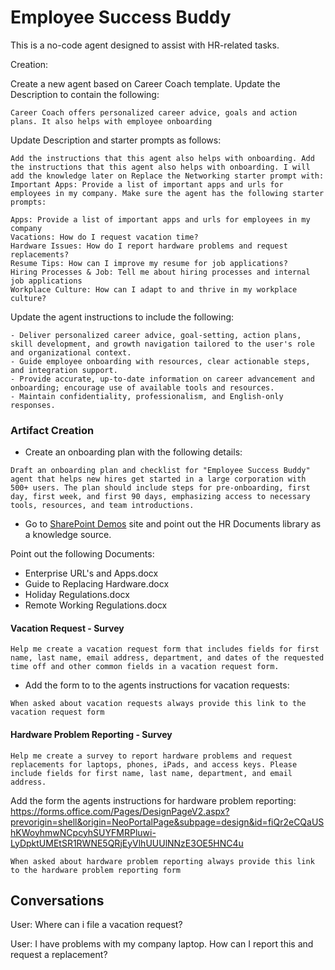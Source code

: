 # Employee Success Buddy

This is a no-code agent designed to assist with HR-related tasks.

Creation:

Create a new agent based on Career Coach template. Update the Description to contain the following:

```plaintext
Career Coach offers personalized career advice, goals and action plans. It also helps with employee onboarding
```

Update Description and starter prompts as follows:

```plaintext
Add the instructions that this agent also helps with onboarding. Add the instructions that this agent also helps with onboarding. I will add the knowledge later on Replace the Networking starter prompt with: Important Apps: Provide a list of important apps and urls for employees in my company. Make sure the agent has the following starter prompts:

Apps: Provide a list of important apps and urls for employees in my company
Vacations: How do I request vacation time?
Hardware Issues: How do I report hardware problems and request replacements?
Resume Tips: How can I improve my resume for job applications?
Hiring Processes & Job: Tell me about hiring processes and internal job applications
Workplace Culture: How can I adapt to and thrive in my workplace culture?
```

Update the agent instructions to include the following:

```plaintext
- Deliver personalized career advice, goal-setting, action plans, skill development, and growth navigation tailored to the user's role and organizational context.
- Guide employee onboarding with resources, clear actionable steps, and integration support.
- Provide accurate, up-to-date information on career advancement and onboarding; encourage use of available tools and resources.
- Maintain confidentiality, professionalism, and English-only responses.
```

### Artifact Creation

- Create an onboarding plan with the following details:

```plaintext
Draft an onboarding plan and checklist for "Employee Success Buddy" agent that helps new hires get started in a large corporation with 500+ users. The plan should include steps for pre-onboarding, first day, first week, and first 90 days, emphasizing access to necessary tools, resources, and team introductions.
```

- Go to [SharePoint Demos](https://integrationsonline.sharepoint.com/sites/copilot-demo/HRDocuments) site and point out the HR Documents library as a knowledge source.

Point out the following Documents:

- Enterprise URL's and Apps.docx
- Guide to Replacing Hardware.docx
- Holiday Regulations.docx
- Remote Working Regulations.docx

#### Vacation Request - Survey

```plaintext
Help me create a vacation request form that includes fields for first name, last name, email address, department, and dates of the requested time off and other common fields in a vacation request form.
```

- Add the form to to the agents instructions for vacation requests:

```plaintext
When asked about vacation requests always provide this link to the vacation request form
```

#### Hardware Problem Reporting - Survey

```plaintext
Help me create a survey to report hardware problems and request replacements for laptops, phones, iPads, and access keys. Please include fields for first name, last name, department, and email address.
```

Add the form the agents instructions for hardware problem reporting: https://forms.office.com/Pages/DesignPageV2.aspx?prevorigin=shell&origin=NeoPortalPage&subpage=design&id=fiQr2eCQaUShKWoyhmwNCpcyhSUYFMRPluwi-LyDpktUMEtSR1RWNE5QRjEyVlhUUUlNNzE3OE5HNC4u

```plaintext
When asked about hardware problem reporting always provide this link to the hardware problem reporting form
```

## Conversations

User: Where can i file a vacation request?

User: I have problems with my company laptop. How can I report this and request a replacement?
